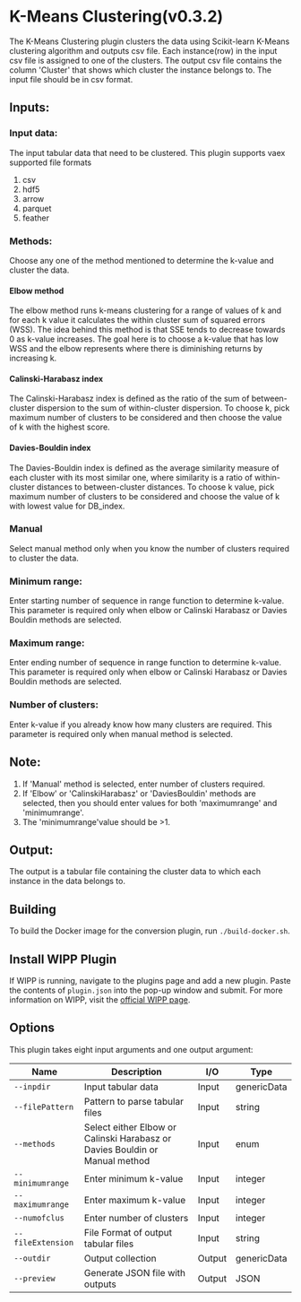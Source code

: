﻿# K-Means Clustering(v0.3.2)

The K-Means Clustering plugin clusters the data using Scikit-learn K-Means clustering algorithm and outputs csv file. Each instance(row) in the input csv file is assigned to one of the clusters. The output csv file contains the column 'Cluster' that shows which cluster the instance belongs to. The input file should be in csv format.

## Inputs:

### Input data:
The input tabular data that need to be clustered. This plugin supports vaex supported file formats
1. csv
2. hdf5
3. arrow
4. parquet
5. feather

### Methods:
Choose any one of the method mentioned to determine the k-value and cluster the data.

#### Elbow method
The elbow method runs k-means clustering for a range of values of k and for each k value it calculates the within cluster sum of squared errors (WSS).  The idea behind this method is that SSE tends to decrease towards 0 as k-value increases. The goal here is to choose a k-value that has low WSS and the elbow represents where there is diminishing returns by increasing k.

#### Calinski-Harabasz index
The Calinski-Harabasz index is defined as the ratio of the sum of between-cluster dispersion to the sum of within-cluster dispersion. To choose k, pick maximum number of clusters to be considered and then choose the value of k with the highest score.

#### Davies-Bouldin index
The Davies-Bouldin index is defined as the average similarity measure of each cluster with its most similar one, where similarity is a ratio of within-cluster distances to between-cluster distances. To choose k value, pick maximum number of clusters to be considered and choose the value of k with lowest value for DB_index.

### Manual
Select manual method only when you know the number of clusters required to cluster the data.

### Minimum range:
Enter starting number of sequence in range function to determine k-value. This parameter is required only when elbow or Calinski Harabasz or Davies Bouldin methods are selected.

### Maximum range:
Enter ending number of sequence in range function to determine k-value. This parameter is required only when elbow or Calinski Harabasz or Davies Bouldin methods are selected.

### Number of clusters:
Enter k-value if you already know how many clusters are required. This parameter is required only when manual method is selected.

## Note:
1. If 'Manual' method is selected, enter number of clusters required.
2. If 'Elbow' or 'CalinskiHarabasz' or 'DaviesBouldin' methods are selected, then you should enter values for both 'maximumrange' and 'minimumrange'.
3. The 'minimumrange'value should be >1.

## Output:
The output is a tabular file containing the cluster data to which each instance in the data belongs to.

## Building

To build the Docker image for the conversion plugin, run
`./build-docker.sh`.

## Install WIPP Plugin

If WIPP is running, navigate to the plugins page and add a new plugin. Paste the contents of `plugin.json` into the pop-up window and submit.
For more information on WIPP, visit the [official WIPP page](https://isg.nist.gov/deepzoomweb/software/wipp).

## Options

This plugin takes eight input arguments and one output argument:

| Name             | Description                                                                 | I/O    | Type          |
| ---------------- | --------------------------------------------------------------------------- | ------ | ------------- |
| `--inpdir`       | Input tabular data                                                          | Input  | genericData   |
| `--filePattern`  | Pattern to parse tabular files                                              | Input  | string        |
| `--methods`      | Select either Elbow or Calinski Harabasz or Davies Bouldin or Manual method | Input  | enum          |
| `--minimumrange` | Enter minimum k-value                                                       | Input  | integer       |
| `--maximumrange` | Enter maximum k-value                                                       | Input  | integer       |
| `--numofclus`    | Enter number of clusters                                                    | Input  | integer       |
| `--fileExtension`| File Format of output tabular files                                         | Input  | string        |
| `--outdir`       | Output collection                                                           | Output | genericData   |
| `--preview`      | Generate JSON file with outputs                                             | Output | JSON          |
